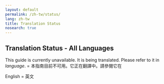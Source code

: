 ```yaml
---
layout: default
permalink: /zh-tw/status/
lang: zh-tw
title: Translation Status
nosearch: true
---
```


## Translation Status - All Languages


This guide is currently unavailable. It is being translated. Please refer to it in *language*. = 本指南目前不可用。它正在翻譯中。請參閱它在 

English = 英文
